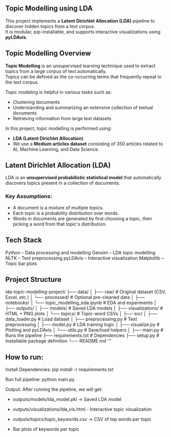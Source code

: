 ## Topic Modelling using LDA

This project implements a **Latent Dirichlet Allocation (LDA)** pipeline to discover hidden topics from a text corpus.  
It is modular, pip-installable, and supports interactive visualizations using **pyLDAvis**.

## Topic Modelling Overview

**Topic Modelling** is an unsupervised learning technique used to extract topics from a large corpus of text automatically.  
Topics can be defined as the co-occurring terms that frequently repeat in the text corpus.

Topic modeling is helpful in various tasks such as:
- Clustering documents
- Understanding and summarizing an extensive collection of textual documents
- Retrieving information from large text datasets

In this project, topic modelling is performed using:
- **LDA (Latent Dirichlet Allocation)**
- We use a **Medium articles dataset** consisting of 350 articles related to AI, Machine Learning, and Data Science.


## Latent Dirichlet Allocation (LDA)

LDA is an **unsupervised probabilistic statistical model** that automatically discovers topics present in a collection of documents.

### Key Assumptions:
- A document is a mixture of multiple topics.
- Each topic is a probability distribution over words.
- Words in documents are generated by first choosing a topic, then picking a word from that topic's distribution.


## Tech Stack
Python – Data processing and modelling
Gensim – LDA topic modelling
NLTK – Text preprocessing
pyLDAvis – Interactive visualization
Matplotlib – Topic bar plots

## Project Structure

lda-topic-modelling-project/
├── data/
│ ├── raw/ # Original dataset (CSV, Excel, etc.)
│ └── processed/ # Optional pre-cleaned data
│
├── notebooks/
│ └── topic_modelling_eda.ipynb # EDA and experiments
│
├── outputs/
│ ├── models/ # Saved LDA models
│ ├── visualizations/ # HTML + PNG plots
│ └── topics/ # Topic-word CSVs
│
├── src/
│ ├── data_loader.py # Load dataset
│ ├── preprocessing.py # Text preprocessing
│ ├── model.py # LDA training logic
│ ├── visualize.py # Plotting and pyLDAvis
│ └── utils.py # Save/load helpers
│
├── main.py # Runs the pipeline
├── requirements.txt # Dependencies
├── setup.py # Installable package definition
└── README.md ''' 

## How to run:

Install Dependencies: pip install -r requirements.txt

Run full pipeline: python main.py

Output: After running the pipeline, we will get:

- outputs/models/lda_model.pkl → Saved LDA model

- outputs/visualizations/lda_vis.html - Interactive topic visualization

- outputs/topics/topic_keywords.csv → CSV of top words per topic

- Bar plots of keywords per topic